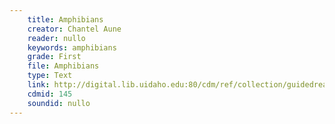 ```yaml
---
    title: Amphibians
    creator: Chantel Aune
    reader: nullo
    keywords: amphibians
    grade: First
    file: Amphibians
    type: Text
    link: http://digital.lib.uidaho.edu:80/cdm/ref/collection/guidedread/id/145
    cdmid: 145
    soundid: nullo
---
```

